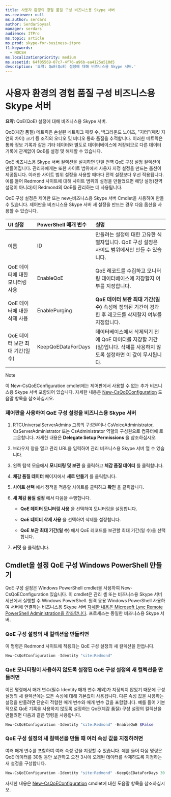 ```yaml
---
title: 사용자 환경의 경험 품질 구성 비즈니스용 Skype 서버
ms.reviewer: null
ms.author: serdars
author: SerdarSoysal
manager: serdars
audience: ITPro
ms.topic: article
ms.prod: skype-for-business-itpro
f1.keywords:
  - NOCSH
ms.localizationpriority: medium
ms.assetid: 64f05569-07c7-4f76-a96b-ea4125a510d5
description: '요약: QoE(QoE) 설정에 대해 비즈니스용 Skype 서버.'
---
```


# <a name="create-quality-of-experience-configuration-settings-in-skype-for-business-server"></a>사용자 환경의 경험 품질 구성 비즈니스용 Skype 서버
 
**요약:** QoE(QoE) 설정에 대해 비즈니스용 Skype 서버.
  
QoE(체감 품질) 메트릭은 손실된 네트워크 패킷 수, 백그라운드 노이즈, "지터"(패킷 지연의 차이) 크기 등 조직의 오디오 및 비디오 통화 품질을 추적합니다. 이러한 메트릭은 통화 정보 기록과 같은 기타 데이터와 별도로 데이터베이스에 저장되므로 다른 데이터 기록에 관계없이 QoE를 설정 및 해제할 수 있습니다.
  
QoE 비즈니스용 Skype 서버 컬렉션을 설치하면 단일 전역 QoE 구성 설정 컬렉션이 만들어집니다. 관리자에게는 또한 사이트 범위에서 사용자 지정 설정을 만드는 옵션이 제공됩니다. 이러한 사이트 범위 설정을 사용할 때마다 전역 설정보다 우선 적용됩니다. 예를 들어 Redmond 사이트에 대해 사이트 범위의 설정을 만들었으면 해당 설정(전역 설정이 아니라)이 Redmond의 QoE를 관리하는 데 사용됩니다.
  
QoE 구성 설정은 제어판 또는 new[-](/powershell/module/skype/new-csqoeconfiguration?view=skype-ps)비즈니스용 Skype 서버 Cmdlet을 사용하여 만들 수 있습니다. 제어판을 비즈니스용 Skype 서버 새 설정을 만드는 경우 다음 옵션을 사용할 수 있습니다.
  
|**UI 설정**|**PowerShell 매개 변수**|**설명**|
|:-----|:-----|:-----|
|이름  <br/> |ID  <br/> |만들려는 설정에 대한 고유한 식별자입니다. QoE 구성 설정은 사이트 범위에서만 만들 수 있습니다.  <br/> |
|QoE 데이터에 대한 모니터링 사용  <br/> |EnableQoE  <br/> |QoE 레코드를 수집하고 모니터링 데이터베이스에 저장할지 여부를 지정합니다.  <br/> |
|QoE 데이터에 대한 삭제 사용  <br/> |EnablePurging  <br/> |**QoE 데이터 보관 최대 기간(일 수)** 속성에 정의된 기간이 경과한 후 레코드를 삭제할지 여부를 지정합니다. <br/> |
|QoE 데이터 보관 최대 기간(일 수)  <br/> |KeepQoEDataForDays  <br/> |데이터베이스에서 삭제되기 전에 QoE 데이터를 저장할 기간(일)입니다. 삭제를 사용하지 않도록 설정하면 이 값이 무시됩니다.  <br/> |
   
> [!NOTE]
> 이 New-CsQoEConfiguration cmdlet에는 제어판에서 사용할 수 없는 추가 비즈니스용 Skype 서버 포함되어 있습니다. 자세한 내용은 [New-CsQoEConfiguration](/powershell/module/skype/new-csqoeconfiguration?view=skype-ps) 도움말 항목을 참조하십시오.
  
### <a name="to-create-qoe-configuration-settings-by-using-skype-for-business-server-control-panel"></a>제어판을 사용하여 QoE 구성 설정을 비즈니스용 Skype 서버

1. RTCUniversalServerAdmins 그룹의 구성원이나 CsVoiceAdministrator, CsServerAdministrator 또는 CsAdministrator 역할의 구성원으로 컴퓨터에 로그온합니다. 자세한 내용은 **Delegate Setup Permissions** 을 참조하십시오.
    
2. 브라우저 창을 열고 관리 URL을 입력하여 관리 비즈니스용 Skype 서버  열 수 있습니다.  
    
3. 왼쪽 탐색 모음에서 **모니터링 및 보관** 을 클릭하고 **체감 품질 데이터** 를 클릭합니다.
    
4. **체감 품질 데이터** 페이지에서 **새로 만들기** 를 클릭합니다.
    
5. **사이트 선택** 에서 정책을 적용할 사이트를 클릭하고 **확인** 을 클릭합니다.
    
6. **새 체감 품질 설정** 에서 다음을 수행합니다.
    
   - **QoE 데이터 모니터링 사용** 을 선택하여 모니터링을 설정합니다.
    
   - **QoE 데이터 삭제 사용** 을 선택하여 삭제를 설정합니다.
    
   - **QoE 보관 최대 기간(일 수)** 에서 QoE 레코드를 보관할 최대 기간(일 수)을 선택합니다.
    
7. **커밋** 을 클릭합니다.
    
## <a name="creating-qoe-configuration-settings-by-using-windows-powershell-cmdlets"></a>Cmdlet을 설정 QoE 구성 Windows PowerShell 만들기

QoE 구성 설정은 Windows PowerShell cmdlet을 사용하여 New-CsQoEConfiguration 있습니다. 이 cmdlet은 관리 셸 또는 비즈니스용 Skype 서버 세션에서 실행할 수 Windows PowerShell. 원격 응용 Windows PowerShell 사용하여 서버에 연결하는 비즈니스용 Skype 서버 [자세한 내용은 Microsoft Lync Remote PowerShell Administration을 참조합니다](https://blog.insideo365.com/2011/08/remote-lync-powershell-administration/). 프로세스는 동일한 비즈니스용 Skype 서버.
  
### <a name="to-create-a-new-collection-of-qoe-configuration-settings"></a>QoE 구성 설정의 새 컬렉션을 만들려면

 이 명령은 Redmond 사이트에 적용되는 QoE 구성 설정의 새 컬렉션을 만듭니다.
    
  ```PowerShell
  New-CsQoEConfiguration -Identity "site:Redmond"
  ```

### <a name="to-create-a-new-collection-of-qoe-configuration-settings-where-qoe-monitoring-is-disabled"></a>QoE 모니터링이 사용하지 않도록 설정된 QoE 구성 설정의 새 컬렉션을 만들려면

 이전 명령에서 매개 변수(필수 Identity 매개 변수 제외)가 지정되지 않았기 때문에 구성 설정의 새 컬렉션에는 모든 속성에 대해 기본값이 사용됩니다. 다른 속성 값을 사용하는 설정을 만들려면 단순히 적합한 매개 변수와 매개 변수 값을 포함합니다. 예를 들어 기본적으로 QoE 기록을 사용하지 않도록 설정하는 QoE(체감 품질) 구성 설정의 컬렉션을 만들려면 다음과 같은 명령을 사용합니다.
    
  ```PowerShell
  New-CsQoEConfiguration -Identity "site:Redmond" -EnableQoE $False
  ```

### <a name="to-specify-multiple-property-values-when-creating-a-new-collection-of-qoe-configuration-settings"></a>QoE 구성 설정의 새 컬렉션을 만들 때 여러 속성 값을 지정하려면

 여러 매개 변수를 포함하여 여러 속성 값을 지정할 수 있습니다. 예를 들어 다음 명령은 QoE 데이터를 30일 동안 보관하고 오전 3시에 오래된 데이터를 삭제하도록 지정하는 새 설정을 구성합니다.
    
  ```PowerShell
  New-CsQoEConfiguration -Identity "site:Redmond" -KeepQoEDataForDays 30 -PurgeHourOfDay 3
  ```

자세한 내용은 [New-CsQoEConfiguration](/powershell/module/skype/new-csqoeconfiguration?view=skype-ps) cmdlet에 대한 도움말 항목을 참조하십시오.
